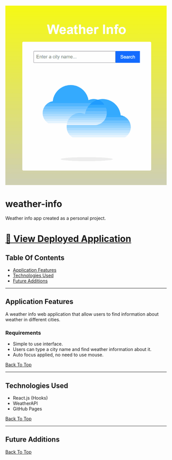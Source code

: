 ![page load](./readme-assets/app-demo.gif)

# weather-info

Weather info app created as a personal project.

# [🔗 View Deployed Application](https://hoang0211.github.io/weather-info/)

## Table Of Contents

- [Application Features](#Application-Features)
- [Technologies Used](#Technologies-Used)
- [Future Additions](#Future-Additions)

---

## Application Features

A weather info web application that allow users to find information about weather in different cities.

### Requirements

- Simple to use interface.
- Users can type a city name and find weather information about it.
- Auto focus applied, no need to use mouse.

[Back To Top](#Table-Of-Contents)

---

## Technologies Used

- React.js (Hooks)
- WeatherAPI
- GitHub Pages

[Back To Top](#Table-Of-Contents)

---

## Future Additions

[Back To Top](#Table-Of-Contents)
